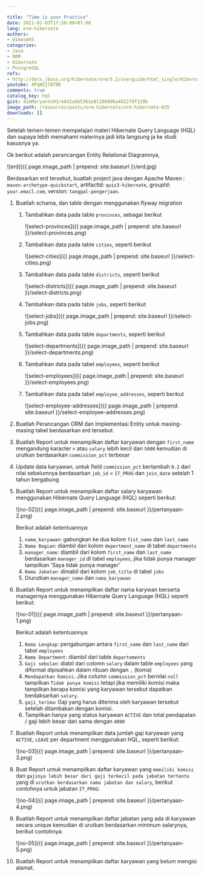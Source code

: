 ```yaml
---

title: "Time is your Practice"
date: 2021-02-03T17:50:08+07:00
lang: orm-hibernate
authors:
- dimasm93
categories:
- Java
- ORM
- Hibernate
- PostgreSQL
refs: 
- http://docs.jboss.org/hibernate/orm/5.2/userguide/html_single/Hibernate_User_Guide.html
youtube: 4PqWZjCN70E
comments: true
catalog_key: hql
gist: dimMaryanto93/e8d2abb5361e811860d6a462270f119b
image_path: /resources/posts/orm-hibernate/orm-hibernate-035
downloads: []
---
```


Setelah temen-temen mempelajari materi Hibernate Query Language (HQL) dan supaya lebih memahami materinya jadi kita langsung ja ke studi kasusnya ya.

<!--more-->

Ok berikut adalah perancangan Entity Relational Diagramnya, 

![erd]({{ page.image_path | prepend: site.baseurl }}/erd.jpg)

Berdasarkan erd tersebut, buatlah project java dengan Apache Maven : `maven-archetype-quickstart`, artifactId: `quis3-hibernate`, groupId: `your.email.com`, version: `tanggal-pengerjaan`.

1. Buatlah schama, dan table dengan menggunakan flyway migration
    1. Tambahkan data pada table `provinces`, sebagai berikut

        ![select-provinces]({{ page.image_path | prepend: site.baseurl  }}/select-provinces.png)
    
    2. Tambahkan data pada table `cities`, seperti berikut

        ![select-cities]({{ page.image_path | prepend: site.baseurl  }}/select-cities.png)

    3. Tambahkan data pada table `districts`, seperti berikut

        ![select-districts]({{ page.image_path | prepend: site.baseurl  }}/select-districts.png)

    4. Tambahkan data pada table `jobs`, seperti berikut

        ![select-jobs]({{ page.image_path | prepend: site.baseurl  }}/select-jobs.png)

    5. Tambahkan data pada table `departments`, seperti berikut
        
        ![select-departments]({{ page.image_path | prepend: site.baseurl  }}/select-departments.png)

    6. Tambahkan data pada tabel `employees`, seperti berikut

        ![select-employees]({{ page.image_path | prepend: site.baseurl  }}/select-employees.png)

    7. Tambahkan data pada tabel `employee_addresses`, seperti berikut

        ![select-employee-addresses]({{ page.image_path | prepend: site.baseurl  }}/select-employee-addresses.png)

2. Buatlah Perancangan ORM dan Implementasi Entity untuk masing-masing tabel berdasarkan erd tersebut.

3. Buatlah Report untuk menampilkan daftar karyawan dengan `first_name` mengandung karacter `n` atau `salary` lebih kecil dari `5000` kemudian di urutkan berdasarkan `commission_pct` terbesar

4. Update data karyawan, untuk field `commission_pct` bertambah `0.2` dari nilai sebelumnya berdasarkan `job_id` = `IT_PROG` dan `join_date` setelah 1 tahun bergabung

5. Buatlah Report untuk menampilkan daftar salary karyawan menggunakan Hibernate Query Language (HQL) seperti berikut:

    ![no-02]({{ page.image_path | prepend: site.baseurl  }}/pertanyaan-2.png)

    Berikut adalah ketentuannya:

    1. `nama_karyawan`: gabungkan ke dua kolom `fist_name` dan `last_name`
    2. `Nama Bagian`: diambil dari kolom `depertment_name` di tabel `departments`
    3. `manager_name`: diambil dari kolom `first_name` dan `last_name` berdasarkan `manager_id` di tabel `employees`, jika tidak punya manager tampilkan 'Saya tidak punya manager'
    4. `Nama Jabatan`: dimabil dari kolom `job_title` di tabel `jobs`
    5. Diurutkan `manager_name` dan `nama_karyawan`

6. Buatlah Report untuk menampilkan daftar nama karywan berserta managernya menggunakan Hibernate Query Language (HQL) seperti berikut:
    
    ![no-01]({{ page.image_path | prepend: site.baseurl  }}/pertanyaan-1.png)
    
    Berikut adalah ketentuannya:

    1. `Nama Lengkap`: pengabungan antara `first_name` dan `last_name` dari tabel `employees`
    2. `Nama Department`: diambil dari table `departements`
    3. `Gaji sebulan`: diabil dari colomn `salary` dalam table `employees` yang diformat dipisahkan dalam ribuan dengan `,` (koma)
    4. `Mendapatkan Komisi`: Jika column `commission_pct` bernilai `null` tampilkan `Tidak punya komisi` tetapi jika memiliki komisi maka tampilkan berapa komisi yang karyawan tersebut dapatkan berdaksarkan `salary`.
    5. `gaji_terima`: Gaji yang harus diterima oleh karyawan tersebut setelah ditambakan dengan komisi.
    6. Tampilkan hanya yang status karyawan `ACTIVE` dan total pendapatan / gaji lebih besar dari sama dengan `4000`

7. Buatlah Report untuk menampilkan data jumlah gaji karyawan yang `ACTIVE`, `LEAVE` per department menggunakan HQL, seperti berikut:

    ![no-03]({{ page.image_path | prepend: site.baseurl  }}/pertanyaan-3.png)


8. Buat Report untuk menampilkan daftar karyawan yang `memiliki komisi` dan `gajinya lebih besar dari gaji terkecil pada jabatan tertentu` yang di `urutkan berdasarkan nama jabatan dan salary`, berikut contohnya untuk jabatan `IT_PROG`:

    ![no-04]({{ page.image_path | prepend: site.baseurl  }}/pertanyaan-4.png)

9. Buatlah Report untuk menampilkan daftar jabatan yang ada di karyawan secara unique kemudian di urutkan berdasarkan minimum salarynya, berikut contohnya:

    ![no-05]({{ page.image_path | prepend: site.baseurl  }}/pertanyaan-5.png)

10. Buatlah Report untuk menampilkan daftar karyawan yang belum mengisi alamat.

